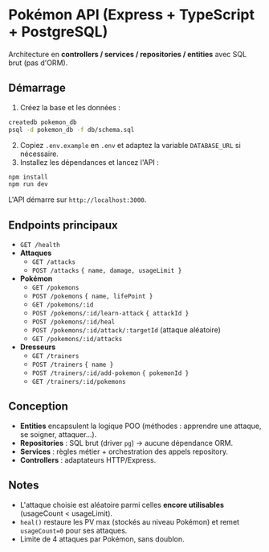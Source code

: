 # Pokémon API (Express + TypeScript + PostgreSQL)

Architecture en **controllers / services / repositories / entities** avec SQL brut (pas d'ORM).

## Démarrage

1. Créez la base et les données :
```bash
createdb pokemon_db
psql -d pokemon_db -f db/schema.sql
```
2. Copiez `.env.example` en `.env` et adaptez la variable `DATABASE_URL` si nécessaire.
3. Installez les dépendances et lancez l'API :
```bash
npm install
npm run dev
```
L'API démarre sur `http://localhost:3000`.

## Endpoints principaux

- `GET /health`
- **Attaques**
  - `GET /attacks`
  - `POST /attacks` `{ name, damage, usageLimit }`
- **Pokémon**
  - `GET /pokemons`
  - `POST /pokemons` `{ name, lifePoint }`
  - `GET /pokemons/:id`
  - `POST /pokemons/:id/learn-attack` `{ attackId }`
  - `POST /pokemons/:id/heal`
  - `POST /pokemons/:id/attack/:targetId` (attaque aléatoire)
  - `GET /pokemons/:id/attacks`
- **Dresseurs**
  - `GET /trainers`
  - `POST /trainers` `{ name }`
  - `POST /trainers/:id/add-pokemon` `{ pokemonId }`
  - `GET /trainers/:id/pokemons`

## Conception

- **Entities** encapsulent la logique POO (méthodes : apprendre une attaque, se soigner, attaquer…).
- **Repositories** : SQL brut (driver `pg`) -> aucune dépendance ORM.
- **Services** : règles métier + orchestration des appels repository.
- **Controllers** : adaptateurs HTTP/Express.

## Notes

- L'attaque choisie est aléatoire parmi celles **encore utilisables** (usageCount < usageLimit).
- `heal()` restaure les PV max (stockés au niveau Pokémon) et remet `usageCount=0` pour ses attaques.
- Limite de 4 attaques par Pokémon, sans doublon.
